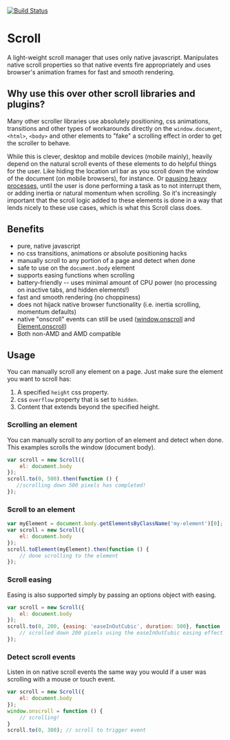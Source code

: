 [![Build Status](https://travis-ci.org/mkay581/scroll-js.svg?branch=master)](https://travis-ci.org/mkay581/scroll-js)

# Scroll

A light-weight scroll manager that uses only native javascript. Manipulates native scroll properties so that
native events fire appropriately and uses browser's animation frames for fast and smooth rendering.

## Why use this over other scroll libraries and plugins?

Many other scroller libraries use absolutely positioning, css animations, transitions and other types of workarounds directly on
the `window.document`, `<html>`, `<body>` and other elements to "fake" a scrolling effect in order to get the scroller to behave.

While this is clever, desktop and mobile devices (mobile mainly), heavily depend on the natural scroll events of these
elements to do helpful things for the user.
Like hiding the location url bar as you scroll down the window of the document (on mobile browsers), for instance. Or
[pausing heavy processes](http://developer.telerik.com/featured/scroll-event-change-ios-8-big-deal/), until
the user is done performing a task as to not interrupt them, or adding inertia or natural momentum when scrolling. So
it's increasingly important that the scroll logic added to these elements is done in a way that
lends nicely to these use cases, which is what this Scroll class does.

## Benefits

* pure, native javascript
* no css transitions, animations or absolute positioning hacks
* manually scroll to any portion of a page and detect when done
* safe to use on the `document.body` element
* supports easing functions when scrolling
* battery-friendly -- uses minimal amount of CPU power (no processing on inactive tabs, and hidden elements!)
* fast and smooth rendering (no choppiness)
* does not hijack native browser functionality (i.e. inertia scrolling, momentum defaults)
* native "onscroll" events can still be used ([window.onscroll](https://developer.mozilla.org/en-US/docs/Web/API/window.onscroll) and
[Element.onscroll](https://developer.mozilla.org/en-US/docs/Web/API/GlobalEventHandlers.onscroll))
* Both non-AMD and AMD compatible


## Usage

You can manually scroll any element on a page. Just make sure the element you want to scroll has:

1. A specified `height` css property.
1. css `overflow` property that is set to `hidden`.
1. Content that extends beyond the specified height.

### Scrolling an element

You can manually scroll to any portion of an element and detect when done.
This examples scrolls the window (document body).

```javascript
var scroll = new Scroll({
    el: document.body
});
scroll.to(0, 500).then(function () {
   //scrolling down 500 pixels has completed!
});

```

### Scroll to an element

```javascript
var myElement = document.body.getElementsByClassName('my-element')[0];
var scroll = new Scroll({
    el: document.body
});
scroll.toElement(myElement).then(function () {
    // done scrolling to the element
});

```

### Scroll easing

Easing is also supported simply by passing an options object with easing.

```javascript
var scroll = new Scroll({
    el: document.body
});
scroll.to(0, 200, {easing: 'easeInOutCubic', duration: 500}, function () {
    // scrolled down 200 pixels using the easeInOutCubic easing effect in 500 milliseconds!
});

```

### Detect scroll events

Listen in on native scroll events the same way you would if a user was scrolling with a mouse or touch event.

```javascript
var scroll = new Scroll({
    el: document.body
});
window.onscroll = function () {
    // scrolling!
}
scroll.to(0, 300); // scroll to trigger event

```